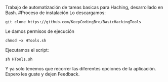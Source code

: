 Trabajo de automatización de tareas basicas para Haching, desarrollado en Bash.
#Proceso de instalación
Lo descargamos:
```
git clone https://github.com/KeepCodingBro/BasicHackingTools
```
Le damos permisos de ejecución
```
chmod +x HTools.sh
```
Ejecutamos el script:
```
sh HTools.sh
```
Y ya solo tenemos que recorrer las diferentes opciones de la aplicación.
Espero les guste y dejen Feedback.
